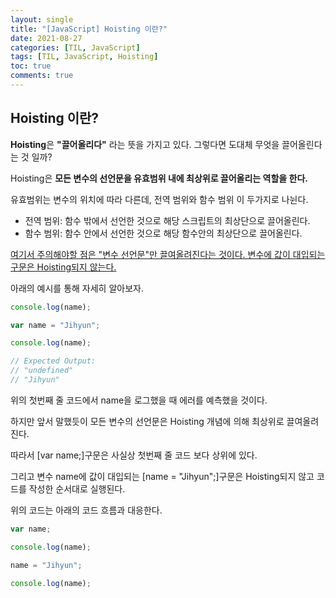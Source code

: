 ```yaml
---
layout: single
title: "[JavaScript] Hoisting 이란?"
date: 2021-08-27
categories: [TIL, JavaScript]
tags: [TIL, JavaScript, Hoisting]
toc: true
comments: true
---
```


## Hoisting 이란?
**Hoisting**은 **"끌어올리다"** 라는 뜻을 가지고 있다. 그렇다면 도대체 무엇을 끌어올린다는 것 일까?

Hoisting은 **모든 변수의 선언문을 유효범위 내에 최상위로 끌어올리는 역할을 한다.**

유효범위는 변수의 위치에 따라 다른데, 전역 범위와 함수 범위 이 두가지로 나뉜다. 
- 전역 범위: 함수 밖에서 선언한 것으로 해당 스크립트의 최상단으로 끌어올린다.
- 함수 범위: 함수 안에서 선언한 것으로 해당 함수안의 최상단으로 끌어올린다.

<u>여기서 주의해야할 점은 "변수 선언문"만 끌여올려진다는 것이다. 변수에 값이 대입되는 구문은 Hoisting되지 않는다.</u>

아래의 예시를 통해 자세히 알아보자. 
```javascript
console.log(name);

var name = "Jihyun";

console.log(name);

// Expected Output:
// "undefined"
// "Jihyun"
```
위의 첫번째 줄 코드에서 name을 로그했을 때 에러를 예측했을 것이다. 

하지만 앞서 말했듯이 모든 변수의 선언문은 Hoisting 개념에 의해 최상위로 끌여올려진다. 

따라서 [var name;]구문은 사실상 첫번째 줄 코드 보다 상위에 있다. 

그리고 변수 name에 값이 대입되는 [name = "Jihyun";]구문은 Hoisting되지 않고 코드를 작성한 순서대로 실행된다. 

위의 코드는 아래의 코드 흐름과 대응한다.
```javascript
var name;

console.log(name);

name = "Jihyun";

console.log(name);
```
